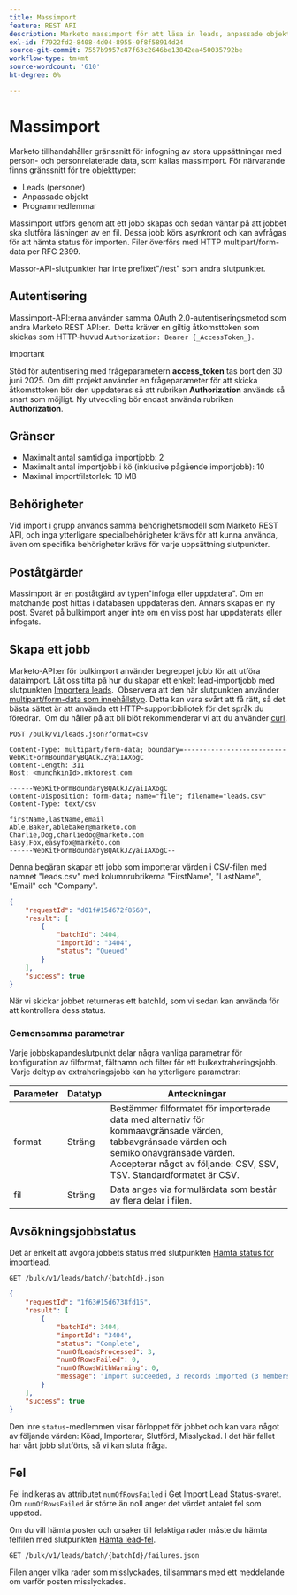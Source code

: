 ```yaml
---
title: Massimport
feature: REST API
description: Marketo massimport för att läsa in leads, anpassade objekt och programmedlemmar via multipart-överföringar, skapa asynkrona jobb, avsökningsstatus och hanteringsfel.
exl-id: f7922fd2-8408-4d04-8955-0f8f58914d24
source-git-commit: 7557b9957c87f63c2646be13842ea450035792be
workflow-type: tm+mt
source-wordcount: '610'
ht-degree: 0%

---
```


# Massimport

Marketo tillhandahåller gränssnitt för infogning av stora uppsättningar med person- och personrelaterade data, som kallas massimport. För närvarande finns gränssnitt för tre objekttyper:

- Leads (personer)
- Anpassade objekt
- Programmedlemmar

Massimport utförs genom att ett jobb skapas och sedan väntar på att jobbet ska slutföra läsningen av en fil. Dessa jobb körs asynkront och kan avfrågas för att hämta status för importen. Filer överförs med HTTP multipart/form-data per RFC 2399.

Massor-API-slutpunkter har inte prefixet&quot;/rest&quot; som andra slutpunkter.

## Autentisering

Massimport-API:erna använder samma OAuth 2.0-autentiseringsmetod som andra Marketo REST API:er.  Detta kräver en giltig åtkomsttoken som skickas som HTTP-huvud `Authorization: Bearer {_AccessToken_}`.

>[!IMPORTANT]
>
>Stöd för autentisering med frågeparametern **access_token** tas bort den 30 juni 2025. Om ditt projekt använder en frågeparameter för att skicka åtkomsttoken bör den uppdateras så att rubriken **Authorization** används så snart som möjligt. Ny utveckling bör endast använda rubriken **Authorization**.

## Gränser

- Maximalt antal samtidiga importjobb: 2
- Maximalt antal importjobb i kö (inklusive pågående importjobb): 10
- Maximal importfilstorlek: 10 MB

## Behörigheter

Vid import i grupp används samma behörighetsmodell som Marketo REST API, och inga ytterligare specialbehörigheter krävs för att kunna använda, även om specifika behörigheter krävs för varje uppsättning slutpunkter.

## Poståtgärder

Massimport är en poståtgärd av typen&quot;infoga eller uppdatera&quot;. Om en matchande post hittas i databasen uppdateras den. Annars skapas en ny post. Svaret på bulkimport anger inte om en viss post har uppdaterats eller infogats.

## Skapa ett jobb

Marketo-API:er för bulkimport använder begreppet jobb för att utföra dataimport. Låt oss titta på hur du skapar ett enkelt lead-importjobb med slutpunkten [Importera leads](https://developer.adobe.com/marketo-apis/api/mapi/#tag/Bulk-Import-Leads/operation/importLeadUsingPOST).  Observera att den här slutpunkten använder [multipart/form-data som innehållstyp](https://www.w3.org/Protocols/rfc1341/7_2_Multipart.html). Detta kan vara svårt att få rätt, så det bästa sättet är att använda ett HTTP-supportbibliotek för det språk du föredrar.  Om du håller på att bli blöt rekommenderar vi att du använder [curl](https://curl.se/).

```
POST /bulk/v1/leads.json?format=csv
```

```
Content-Type: multipart/form-data; boundary=--------------------------WebKitFormBoundaryBQACkJZyaiIAXogC
Content-Length: 311
Host: <munchkinId>.mktorest.com
```

```
------WebKitFormBoundaryBQACkJZyaiIAXogC
Content-Disposition: form-data; name="file"; filename="leads.csv"
Content-Type: text/csv

firstName,lastName,email
Able,Baker,ablebaker@marketo.com
Charlie,Dog,charliedog@marketo.com
Easy,Fox,easyfox@marketo.com
------WebKitFormBoundaryBQACkJZyaiIAXogC--
```

Denna begäran skapar ett jobb som importerar värden i CSV-filen med namnet &quot;leads.csv&quot; med kolumnrubrikerna &quot;FirstName&quot;, &quot;LastName&quot;, &quot;Email&quot; och &quot;Company&quot;.

```json
{
    "requestId": "d01f#15d672f8560",
    "result": [
        {
            "batchId": 3404,
            "importId": "3404",
            "status": "Queued"
        }
    ],
    "success": true
}
```

När vi skickar jobbet returneras ett batchId, som vi sedan kan använda för att kontrollera dess status.

### Gemensamma parametrar

Varje jobbskapandeslutpunkt delar några vanliga parametrar för konfiguration av filformat, fältnamn och filter för ett bulkextraheringsjobb.  Varje deltyp av extraheringsjobb kan ha ytterligare parametrar:

| Parameter | Datatyp | Anteckningar |
|---|---|---|
| format | Sträng | Bestämmer filformatet för importerade data med alternativ för kommaavgränsade värden, tabbavgränsade värden och semikolonavgränsade värden. Accepterar något av följande: CSV, SSV, TSV. Standardformatet är CSV. |
| fil | Sträng | Data anges via formulärdata som består av flera delar i filen. |

## Avsökningsjobbstatus

Det är enkelt att avgöra jobbets status med slutpunkten [Hämta status för importlead](https://developer.adobe.com/marketo-apis/api/mapi/#tag/Bulk-Import-Leads/operation/getImportLeadStatusUsingGET).

```
GET /bulk/v1/leads/batch/{batchId}.json
```

```json
{
    "requestId": "1f63#15d6738fd15",
    "result": [
        {
            "batchId": 3404,
            "importId": "3404",
            "status": "Complete",
            "numOfLeadsProcessed": 3,
            "numOfRowsFailed": 0,
            "numOfRowsWithWarning": 0,
            "message": "Import succeeded, 3 records imported (3 members)"
        }
    ],
    "success": true
}
```

Den inre `status`-medlemmen visar förloppet för jobbet och kan vara något av följande värden: Köad, Importerar, Slutförd, Misslyckad. I det här fallet har vårt jobb slutförts, så vi kan sluta fråga.

## Fel

Fel indikeras av attributet `numOfRowsFailed` i Get Import Lead Status-svaret. Om `numOfRowsFailed` är större än noll anger det värdet antalet fel som uppstod.

Om du vill hämta poster och orsaker till felaktiga rader måste du hämta felfilen med slutpunkten [Hämta lead-fel](https://developer.adobe.com/marketo-apis/api/mapi/#tag/Bulk-Import-Leads/operation/getImportLeadFailuresUsingGET).

```
GET /bulk/v1/leads/batch/{batchId}/failures.json
```

Filen anger vilka rader som misslyckades, tillsammans med ett meddelande om varför posten misslyckades.
